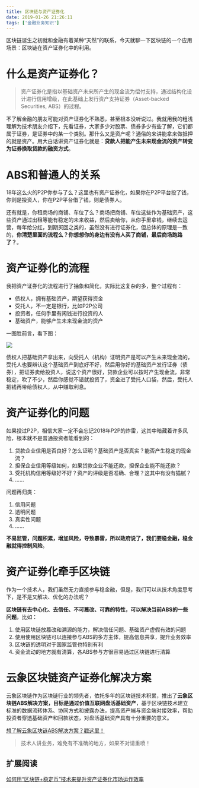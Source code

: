 ```yaml
---
title: 区块链与资产证券化
date: 2019-01-26 21:26:11
tags: ['金融业务知识']
---
```


区块链诞生之初就和金融有着某种“天然”的联系，今天就聊一下区块链的一个应用场景：区块链在资产证券化中的利用。

# 什么是资产证券化？

> 资产证券化是指以基础资产未来所产生的现金流为偿付支持，通过结构化设计进行信用增级，在此基础上发行资产支持证券（Asset-backed Securities, ABS）的过程。


不了解金融的朋友可能对资产证券化不熟悉，甚至根本没听说过。我就用我的粗浅理解为技术朋友介绍下，先看证券，大家多少对股票、债券多少有些了解，它们都属于证券，是证券中的某一个类别。那什么又是资产呢？通俗的来讲能拿来做抵押的就是资产。用大白话讲资产证券化就是：**贷款人把能产生未来现金流的资产转变为证券换取贷款的融资方式**。


# ABS和普通人的关系

18年这么火的P2P你参与了么？这里也有资产证券化，如果你在P2P平台投了钱，你则是投资人，你在P2P平台借了钱，则是债券人。

还有就是，你租商场的商铺、车位了么？商场把商铺、车位这些作为基础资产，这些资产通过出租等能有稳定的未来收益，然后卖给你，从你手里拿钱，继续去运营，每年给分红，到期买回之类的，虽然没有进行证券化，但总体的原理是一致的，**你清楚里面的流程么？你想想你的身边有没有人买了商铺，最后商场跑路了？**。

# 资产证券化的流程

我把资产证券化的流程进行了抽象和简化，实际比这复杂的多，整个过程有：
- 债权人，拥有基础资产，期望获得资金
- 受托人，不一定是银行，比如P2P公司
- 投资者，任何手里有闲钱进行投资的人
- 基础资产，能够产生未来现金流的资产

一图胜前言，看下图：

![](http://img.lessisbetter.site/2019-01-abs.png)

债权人把基础资产拿出来，向受托人（机构）证明资产是可以产生未来现金流的，受托人也要辨认这个基础资产到底好不好，然后用你好的基础资产发行证券（债券），把证券卖给投资人，说这个资产很好，贷款企业可以按时产生现金流，非常稳定，吹了不少，然后你感觉不错就投资了，资金进了受托人口袋，然后，受托人把钱再带给债权人，从中赚取利息。

# 资产证券化的问题

如果投过P2P，相信大家一定不会忘记2018年P2P的炸雷，这其中暗藏着许多风险，根本就不是普通投资者能看到的：
1. 贷款企业信用是否良好？怎么证明？基础资产是否真实？能否产生稳定的现金流？
1. 担保企业信用等级如何，如果贷款企业不能还款，担保企业能不能还款？
1. 受托机构信用等级好不好？资产的评级是否准确、合理？这其中有没有猫腻？
1. ......

问题再归类：
1. 信用问题
1. 透明问题
1. 真实性问题
1. ......

**不易监管，问题积累，增加风险，导致暴雷，所以政府说了，我们要稳金融，稳金融就得控制风险**。

# 资产证券化牵手区块链

作为一个技术人，我们虽然无力直接参与稳金融，但是，我们可以从技术角度思考下，是不是又解决、优化的办法呢？

**区块链有去中心化、去信任、不可篡改、可靠的特性，可以解决当前ABS的一些问题**，比如：
1. 使用区块链放篡改和溯源的能力，解决信任问题、基础资产虚假有效的问题
2. 使用使用区块链可以连接参与ABS的多方主体，提高信息共享，提升业务效率
3. 区块链的透明对于国家监管也特别有利
4. 资金流动的地方就有清算，各ABS参与方很容易通过区块链进行清算


# 云象区块链资产证券化解决方案

云象区块链作为区块链行业的领先者，依托多年的区块链技术积累，推出了**云象区块链ABS解决方案，目标是通过价值互联网盘活基础资产**，基于区块链技术建立标准的数据流转体系、协同方式和披露办法，提高资产端与资金端对接效率，帮助投资者穿透基础资产和回款状态，对盘活基础资产具有十分重要的意义。

[想了解云象区块链ABS解决方案？戳这里！](https://www.yunphant.com/solution/securitization)


> 技术人讲业务，难免有不准确的地方，如果不对请重喷！

## 扩展阅读

[如何用“区块链+稳定币”技术来提升资产证券化市场运作效率](https://mp.weixin.qq.com/s/9P3hcbQHdWOnyVgr9VpzMw)